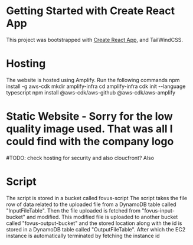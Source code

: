 # Getting Started with Create React App

This project was bootstrapped with [Create React App](https://github.com/facebook/create-react-app), and TailWindCSS.

# Hosting
The website is hosted using Amplify. 
Run the following commands
npm install -g aws-cdk
mkdir amplify-infra
cd amplify-infra
cdk init --language typescript
npm install @aws-cdk/aws-github @aws-cdk/aws-amplify

# Static Website - Sorry for the low quality image used. That was all I could find with the company logo

#TODO: check hosting for security and also cloucfront? Also

# Script 
The script is stored in a bucket called fovus-script
The script takes the file row of data related to the uploaded file from a DynamoDB table called "InputFileTable".
Then the file uploaded is fetched from "fovus-input-bucket" and modified.
This modified file is uploaded to another bucket called "fovus-output-bucket" and the stored location along with the id is stored in a DynamoDB table called "OutputFileTable".
After which the EC2 instance is automatically terminated by fetching the instance id